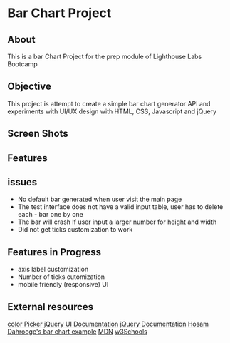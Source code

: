 # Bar Chart Project

## About

This is a bar Chart Project for the prep module of Lighthouse Labs Bootcamp

## Objective

This project is attempt to create a simple bar chart generator API and experiments with UI/UX design with HTML, CSS, Javascript and jQuery

## Screen Shots

## Features

## issues

- No default bar generated when user visit the main page
- The test interface does not have a valid input table, user has to delete each - bar one by one
- The bar will crash If user input a larger number for height and width
- Did not get ticks customization to work

## Features in Progress

- axis label customization
- Number of ticks cutomization
- mobile friendly (responsive) UI

## External resources

[color Picker](https://github.com/philzet/ColorPick.js)
[jQuery UI Documentation](https://api.jqueryui.com/)
[jQuery Documentation](https://api.jquery.com/)
[Hosam Dahrooge's bar chart example](https://github.com/Just-Hosam/barChartStretch)
[MDN](https://developer.mozilla.org/en-US/docs/Web/JavaScript)
[w3Schools](https://www.w3schools.com/)
